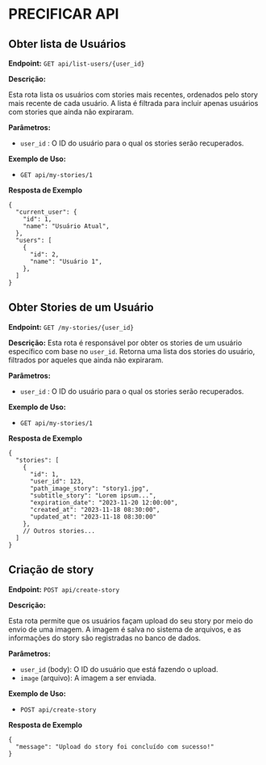 # PRECIFICAR API

## Obter lista de Usuários

**Endpoint:** `GET api/list-users/{user_id}`

**Descrição:**

Esta rota lista os usuários com stories mais recentes, ordenados pelo story mais recente de cada usuário. A lista é filtrada para incluir apenas usuários com stories que ainda não expiraram.

**Parâmetros:**
- `user_id` : O ID do usuário para o qual os stories serão recuperados.

**Exemplo de Uso:**
- `GET api/my-stories/1`

**Resposta de Exemplo**

```http
{
  "current_user": {
    "id": 1,
    "name": "Usuário Atual",
  },
  "users": [
    {
      "id": 2,
      "name": "Usuário 1",
    },
  ]
}
```

## Obter Stories de um Usuário

**Endpoint:** `GET /my-stories/{user_id}`

**Descrição:**
Esta rota é responsável por obter os stories de um usuário específico com base no `user_id`. Retorna uma lista dos stories do usuário, filtrados por aqueles que ainda não expiraram.

**Parâmetros:**
- `user_id` : O ID do usuário para o qual os stories serão recuperados.

**Exemplo de Uso:**
- `GET api/my-stories/1`

**Resposta de Exemplo**

```http
{
  "stories": [
    {
      "id": 1,
      "user_id": 123,
      "path_image_story": "story1.jpg",
      "subtitle_story": "Lorem ipsum...",
      "expiration_date": "2023-11-20 12:00:00",
      "created_at": "2023-11-18 08:30:00",
      "updated_at": "2023-11-18 08:30:00"
    },
    // Outros stories...
  ]
}
```

## Criação de story

**Endpoint:** `POST api/create-story`

**Descrição:**

Esta rota permite que os usuários façam upload do seu story por meio do envio de uma imagem. A imagem é salva no sistema de arquivos, e as informações do story são registradas no banco de dados.

**Parâmetros:**
- `user_id` (body): O ID do usuário que está fazendo o upload.
- `image` (arquivo): A imagem a ser enviada.

**Exemplo de Uso:**

- `POST api/create-story`

**Resposta de Exemplo**

```http
{
  "message": "Upload do story foi concluído com sucesso!"
}
```
